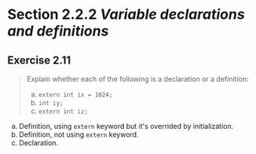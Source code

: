 # Section 2.2.2 _Variable declarations and definitions_

## Exercise 2.11

> Explain whether each of the following is a declaration or a definition:
>
> <ol type="a">
>   <li><code>extern int ix = 1024;</code></li>
>   <li><code>int iy;</code></li>
>   <li><code>extern int iz;</code></li>
> </ol>

<ol type="a">
    <li>
        Definition, using <code>extern</code> keyword but it's overrided by initialization.
    </li>
    <li>
        Definition, not using <code>extern</code> keyword.
    </li>
    <li>
        Declaration.
    </li>
</ol>
